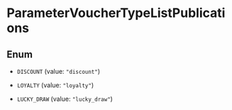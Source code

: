 

# ParameterVoucherTypeListPublications

## Enum


* `DISCOUNT` (value: `"discount"`)

* `LOYALTY` (value: `"loyalty"`)

* `LUCKY_DRAW` (value: `"lucky_draw"`)



